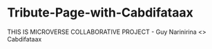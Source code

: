 # Tribute-Page-with-Cabdifataax
THIS IS MICROVERSE COLLABORATIVE PROJECT - Guy Narinirina &lt;> Cabdifataax 
